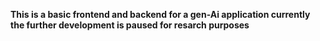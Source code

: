 **This is a basic frontend and backend for a gen-Ai application currently the further development is paused for resarch purposes**
